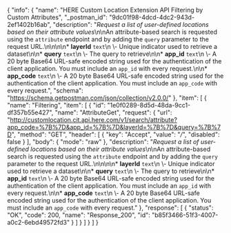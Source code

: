 {
  "info": {
    "name": "HERE Custom Location Extension API Filtering by Custom Attributes",
    "_postman_id": "9dc01f98-4dcd-4dc2-943d-2ef1402b16ab",
    "description": "*Request a list of user-defined locations based on their attribute values*\n\nAn attribute-based search is requested using the `attribute` endpoint and by adding the `query` parameter to the request URL.\n\n\n\n* **layerId**  `text`\n \\- Unique indicator used to retrieve a dataset\n\n* **query**  `text`\n \\- The query to retrieve\n\n* **app_id**  `text`\n \\- A 20 byte Base64 URL-safe encoded string used for the authentication of the client application.    You must include an `app_id` with every request.\n\n* **app_code**  `text`\n \\- A 20 byte Base64 URL-safe encoded string used for the authentication of the client application.    You must include an `app_code` with every request.",
    "schema": "https://schema.getpostman.com/json/collection/v2.0.0/"
  },
  "item": [
    {
      "name": "Filtering",
      "item": [
        {
          "id": "1e0f0289-8d5d-48da-9cc1-df357b55e427",
          "name": "AttributeGet",
          "request": {
            "url": "http://customlocation.cit.api.here.com/v1/search/attribute?app_code=%7B%7D&app_id=%7B%7D&layerId=%7B%7D&query=%7B%7D",
            "method": "GET",
            "header": [
              {
                "key": "Accept",
                "value": "*/*",
                "disabled": false
              }
            ],
            "body": {
              "mode": "raw"
            },
            "description": "*Request a list of user-defined locations based on their attribute values*\n\nAn attribute-based search is requested using the `attribute` endpoint and by adding the `query` parameter to the request URL.\n\n\n\n* **layerId**  `text`\n \\- Unique indicator used to retrieve a dataset\n\n* **query**  `text`\n \\- The query to retrieve\n\n* **app_id**  `text`\n \\- A 20 byte Base64 URL-safe encoded string used for the authentication of the client application.    You must include an `app_id` with every request.\n\n* **app_code**  `text`\n \\- A 20 byte Base64 URL-safe encoded string used for the authentication of the client application.    You must include an `app_code` with every request."
          },
          "response": [
            {
              "status": "OK",
              "code": 200,
              "name": "Response_200",
              "id": "b85f3466-51f3-4007-a0c2-6ebd49572fd3"
            }
          ]
        }
      ]
    }
  ]
}